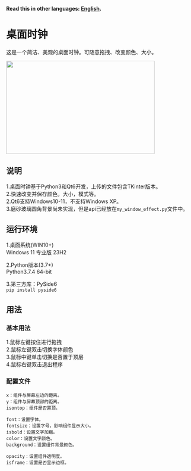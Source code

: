 **Read this in other languages: [English](README.md).**

# 桌面时钟

这是一个简洁、美观的桌面时钟。可随意拖拽、改变颜色、大小。  

<img src="演示.gif" width=400 height=250>

## 说明

1.桌面时钟基于Python3和Qt6开发，上传的文件包含TKinter版本。  
2.快速改变并保存颜色，大小，模式等。  
2.Qt6支持Windows10-11，不支持Windows XP。  
3.磨砂玻璃圆角背景尚未实现，但是api已经放在`my_window_effect.py`文件中。  

## 运行环境

1.桌面系统(WIN10+)  
Windows 11 专业版 23H2  

2.Python版本(3.7+)  
Python3.7.4 64-bit  

3.第三方库：PySide6  
``pip install pyside6``

## 用法

### 基本用法

1.鼠标左键按住进行拖拽  
2.鼠标左键双击切换字体颜色  
3.鼠标中键单击切换是否置于顶层  
4.鼠标右键双击退出程序  

### 配置文件
```
x：组件与屏幕左边的距离。  
y：组件与屏幕顶部的距离。  
isontop：组件是否置顶。  

font：设置字体。  
fontsize：设置字号，影响组件显示大小。  
isbold：设置文字加粗。  
color：设置文字颜色。  
background：设置组件背景颜色。  

opacity：设置组件透明度。  
isframe：设置是否显示边框。  
```
